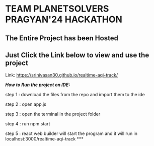 # TEAM PLANETSOLVERS PRAGYAN'24 HACKATHON

## The Entire Project has been Hosted
## Just Click the Link below to view and use the project

Link:
https://srinivasan30.github.io/realtime-aqi-track/


***How to Run the project on IDE:***

step 1 : download the files from the repo and import them to the ide

step 2 : open app.js

step 3 : open the terminal in the project folder

step 4 : run npm start

step 5 : react web builder will start the program and it will run in localhost:3000/realtime-aqi-track ***
